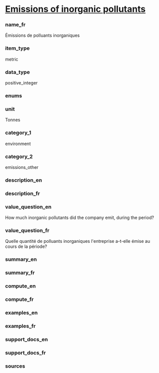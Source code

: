 
# [Emissions of inorganic pollutants](#inorg_pollutants_tonnes)

### name_fr

Émissions de polluants inorganiques

### item_type

metric

### data_type

positive_integer

### enums



### unit

Tonnes

### category_1

environment

### category_2

emissions_other

### description_en



### description_fr



### value_question_en

How much inorganic pollutants did the company emit, during the period?

### value_question_fr


Quelle quantité de polluants inorganiques l'entreprise a-t-elle émise au cours de la période?

### summary_en



### summary_fr



### compute_en



### compute_fr



### examples_en



### examples_fr



### support_docs_en



### support_docs_fr



### sources


            